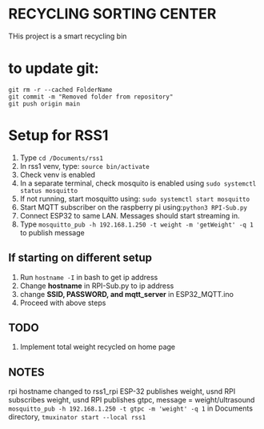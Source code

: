 # RECYCLING SORTING CENTER
THis project is a smart recycling bin

# to update git:
```
git rm -r --cached FolderName
git commit -m "Removed folder from repository"
git push origin main
```

# Setup for RSS1
1. Type ```cd /Documents/rss1```
4. In rss1 venv, type: `source bin/activate `
3. Check venv is enabled
5. In a separate terminal, check mosquito is enabled using `sudo systemctl status mosquitto`
6. If not running, start mosquitto using: `sudo systemctl start mosquitto`
7. Start MQTT subscriber on the raspberry pi using:`python3 RPI-Sub.py`
8. Connect ESP32 to same LAN. Messages should start streaming in.
9. Type ```mosquitto_pub -h 192.168.1.250 -t weight -m 'getWeight' -q 1``` to publish message

## If starting on different setup
1. Run ```hostname -I``` in bash to get ip address
2. Change **hostname** in RPI-Sub.py to ip address
3. change **SSID, PASSWORD, and mqtt_server** in ESP32_MQTT.ino
4. Proceed with above steps

## TODO
1. Implement total weight recycled on home page

## NOTES
rpi hostname changed to rss1_rpi
ESP-32 publishes weight, usnd
RPI subscribes weight, usnd
RPI publishes gtpc, message = weight/ultrasound 
` mosquitto_pub -h 192.168.1.250 -t gtpc -m 'weight' -q 1 `
in Documents directory,
`tmuxinator start --local rss1`
